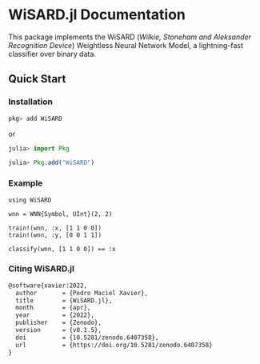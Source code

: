 # WiSARD.jl Documentation

This package implements the WiSARD (*Wilkie, Stoneham and Aleksander Recognition Device*) Weightless Neural Network Model, a lightning-fast classifier over binary data.

## Quick Start

### Installation
```julia
pkg> add WiSARD
```
or
```julia
julia> import Pkg

julia> Pkg.add("WiSARD")
```

### Example
```@example quick-start
using WiSARD

wnn = WNN{Symbol, UInt}(2, 2)

train!(wnn, :x, [1 1 0 0])
train!(wnn, :y, [0 0 1 1])

classify(wnn, [1 1 0 0]) == :x
```

### Citing WiSARD.jl
```tex
@software{xavier:2022,
  author       = {Pedro Maciel Xavier},
  title        = {WiSARD.jl},
  month        = {apr},
  year         = {2022},
  publisher    = {Zenodo},
  version      = {v0.1.5},
  doi          = {10.5281/zenodo.6407358},
  url          = {https://doi.org/10.5281/zenodo.6407358}
}
```
